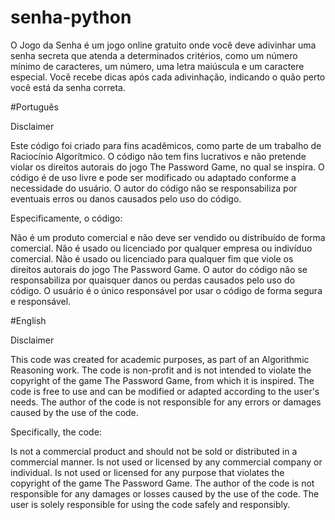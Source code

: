 # senha-python
O Jogo da Senha é um jogo online gratuito onde você deve adivinhar uma senha secreta que atenda a determinados critérios, como um número mínimo de caracteres, um número, uma letra maiúscula e um caractere especial. Você recebe dicas após cada adivinhação, indicando o quão perto você está da senha correta.

#Português

Disclaimer

Este código foi criado para fins acadêmicos, como parte de um trabalho de Raciocínio Algorítmico. O código não tem fins lucrativos e não pretende violar os direitos autorais do jogo The Password Game, no qual se inspira. O código é de uso livre e pode ser modificado ou adaptado conforme a necessidade do usuário. O autor do código não se responsabiliza por eventuais erros ou danos causados pelo uso do código.

Especificamente, o código:

Não é um produto comercial e não deve ser vendido ou distribuído de forma comercial.
Não é usado ou licenciado por qualquer empresa ou indivíduo comercial.
Não é usado ou licenciado para qualquer fim que viole os direitos autorais do jogo The Password Game.
O autor do código não se responsabiliza por quaisquer danos ou perdas causados pelo uso do código. O usuário é o único responsável por usar o código de forma segura e responsável.

#English

Disclaimer

This code was created for academic purposes, as part of an Algorithmic Reasoning work. The code is non-profit and is not intended to violate the copyright of the game The Password Game, from which it is inspired. The code is free to use and can be modified or adapted according to the user's needs. The author of the code is not responsible for any errors or damages caused by the use of the code.

Specifically, the code:

Is not a commercial product and should not be sold or distributed in a commercial manner.
Is not used or licensed by any commercial company or individual.
Is not used or licensed for any purpose that violates the copyright of the game The Password Game.
The author of the code is not responsible for any damages or losses caused by the use of the code. The user is solely responsible for using the code safely and responsibly.
